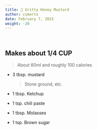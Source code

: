 ```yaml
---
title: 🍲 Gritty Honey Mustard
author: csmertx
date: February 7, 2023
weight: -20
---
```


<br />

## Makes about 1/4 CUP 

> About 60ml and roughly 100 calories

- 3 tbsp. mustard

    > Stone ground, etc.

- 1 tbsp. Ketchup

- 1 tsp. chili paste

- 1 tbsp. Molasses

- 1 tsp. Brown sugar

